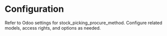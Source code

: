 # Configuration

Refer to Odoo settings for stock_picking_procure_method. Configure related models, access rights, and options as needed.
